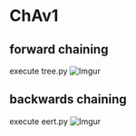 # ChAv1
## forward chaining
execute tree.py
![Imgur](https://imgur.com/RFIo10l)

## backwards chaining
execute eert.py
![Imgur](https://imgur.com/PTcB45g)
